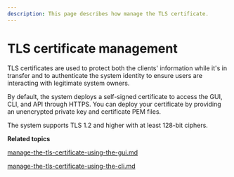 ```yaml
---
description: This page describes how manage the TLS certificate.
---
```


# TLS certificate management

TLS certificates are used to protect both the clients' information while it's in transfer and to authenticate the system identity to ensure users are interacting with legitimate system owners.

By default, the system deploys a self-signed certificate to access the GUI, CLI, and API through HTTPS.  You can deploy your certificate by providing an unencrypted private key and certificate PEM files.

The system supports TLS 1.2 and higher with at least 128-bit ciphers.



**Related topics**

[manage-the-tls-certificate-using-the-gui.md](manage-the-tls-certificate-using-the-gui.md "mention")

[manage-the-tls-certificate-using-the-cli.md](manage-the-tls-certificate-using-the-cli.md "mention")
